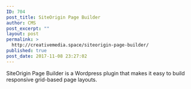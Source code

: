 ```yaml
---
ID: 704
post_title: SiteOrigin Page Builder
author: CMS
post_excerpt: ""
layout: post
permalink: >
  http://creativemedia.space/siteorigin-page-builder/
published: true
post_date: 2017-11-08 23:27:02
---
```

SiteOrigin Page Builder is a Wordpress plugin that makes it easy to build responsive grid-based page layouts.